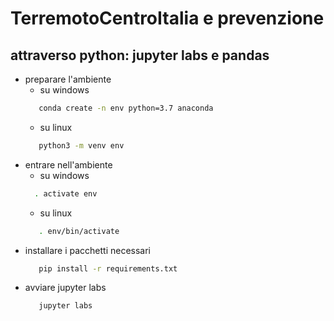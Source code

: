 # TerremotoCentroItalia e prevenzione
## attraverso python: jupyter labs e pandas

- preparare l'ambiente
  - su windows 
  ```bash 
     conda create -n env python=3.7 anaconda
  ```
  - su linux
  ```bash
     python3 -m venv env
   ```
- entrare nell'ambiente
  - su windows
  ```bash
    . activate env
  ```
  - su linux
  ```bash
     . env/bin/activate
  ``` 
- installare i pacchetti necessari
  ```bash
     pip install -r requirements.txt
  ```
- avviare jupyter labs
  ```bash
     jupyter labs
  ```
